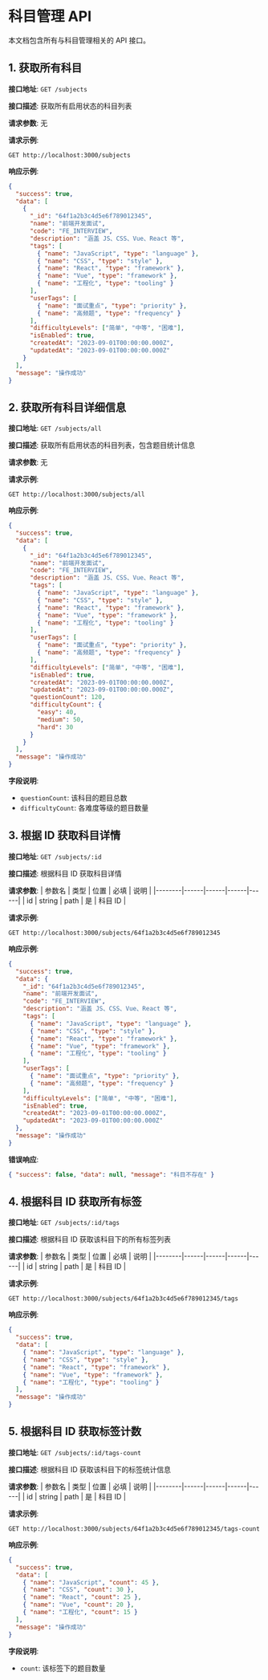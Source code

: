 # 科目管理 API

本文档包含所有与科目管理相关的 API 接口。

## 1. 获取所有科目

**接口地址**: `GET /subjects`

**接口描述**: 获取所有启用状态的科目列表

**请求参数**: 无

**请求示例**:

```
GET http://localhost:3000/subjects
```

**响应示例**:

```json
{
  "success": true,
  "data": [
    {
      "_id": "64f1a2b3c4d5e6f789012345",
      "name": "前端开发面试",
      "code": "FE_INTERVIEW",
      "description": "涵盖 JS、CSS、Vue、React 等",
      "tags": [
        { "name": "JavaScript", "type": "language" },
        { "name": "CSS", "type": "style" },
        { "name": "React", "type": "framework" },
        { "name": "Vue", "type": "framework" },
        { "name": "工程化", "type": "tooling" }
      ],
      "userTags": [
        { "name": "面试重点", "type": "priority" },
        { "name": "高频题", "type": "frequency" }
      ],
      "difficultyLevels": ["简单", "中等", "困难"],
      "isEnabled": true,
      "createdAt": "2023-09-01T00:00:00.000Z",
      "updatedAt": "2023-09-01T00:00:00.000Z"
    }
  ],
  "message": "操作成功"
}
```

## 2. 获取所有科目详细信息

**接口地址**: `GET /subjects/all`

**接口描述**: 获取所有启用状态的科目列表，包含题目统计信息

**请求参数**: 无

**请求示例**:

```
GET http://localhost:3000/subjects/all
```

**响应示例**:

```json
{
  "success": true,
  "data": [
    {
      "_id": "64f1a2b3c4d5e6f789012345",
      "name": "前端开发面试",
      "code": "FE_INTERVIEW",
      "description": "涵盖 JS、CSS、Vue、React 等",
      "tags": [
        { "name": "JavaScript", "type": "language" },
        { "name": "CSS", "type": "style" },
        { "name": "React", "type": "framework" },
        { "name": "Vue", "type": "framework" },
        { "name": "工程化", "type": "tooling" }
      ],
      "userTags": [
        { "name": "面试重点", "type": "priority" },
        { "name": "高频题", "type": "frequency" }
      ],
      "difficultyLevels": ["简单", "中等", "困难"],
      "isEnabled": true,
      "createdAt": "2023-09-01T00:00:00.000Z",
      "updatedAt": "2023-09-01T00:00:00.000Z",
      "questionCount": 120,
      "difficultyCount": {
        "easy": 40,
        "medium": 50,
        "hard": 30
      }
    }
  ],
  "message": "操作成功"
}
```

**字段说明**:

- `questionCount`: 该科目的题目总数
- `difficultyCount`: 各难度等级的题目数量

## 3. 根据 ID 获取科目详情

**接口地址**: `GET /subjects/:id`

**接口描述**: 根据科目 ID 获取科目详情

**请求参数**:
| 参数名 | 类型 | 位置 | 必填 | 说明 |
|--------|------|------|------|------|
| id | string | path | 是 | 科目 ID |

**请求示例**:

```
GET http://localhost:3000/subjects/64f1a2b3c4d5e6f789012345
```

**响应示例**:

```json
{
  "success": true,
  "data": {
    "_id": "64f1a2b3c4d5e6f789012345",
    "name": "前端开发面试",
    "code": "FE_INTERVIEW",
    "description": "涵盖 JS、CSS、Vue、React 等",
    "tags": [
      { "name": "JavaScript", "type": "language" },
      { "name": "CSS", "type": "style" },
      { "name": "React", "type": "framework" },
      { "name": "Vue", "type": "framework" },
      { "name": "工程化", "type": "tooling" }
    ],
    "userTags": [
      { "name": "面试重点", "type": "priority" },
      { "name": "高频题", "type": "frequency" }
    ],
    "difficultyLevels": ["简单", "中等", "困难"],
    "isEnabled": true,
    "createdAt": "2023-09-01T00:00:00.000Z",
    "updatedAt": "2023-09-01T00:00:00.000Z"
  },
  "message": "操作成功"
}
```

**错误响应**:

```json
{ "success": false, "data": null, "message": "科目不存在" }
```

## 4. 根据科目 ID 获取所有标签

**接口地址**: `GET /subjects/:id/tags`

**接口描述**: 根据科目 ID 获取该科目下的所有标签列表

**请求参数**:
| 参数名 | 类型 | 位置 | 必填 | 说明 |
|--------|------|------|------|------|
| id | string | path | 是 | 科目 ID |

**请求示例**:

```
GET http://localhost:3000/subjects/64f1a2b3c4d5e6f789012345/tags
```

**响应示例**:

```json
{
  "success": true,
  "data": [
    { "name": "JavaScript", "type": "language" },
    { "name": "CSS", "type": "style" },
    { "name": "React", "type": "framework" },
    { "name": "Vue", "type": "framework" },
    { "name": "工程化", "type": "tooling" }
  ],
  "message": "操作成功"
}
```

## 5. 根据科目 ID 获取标签计数

**接口地址**: `GET /subjects/:id/tags-count`

**接口描述**: 根据科目 ID 获取该科目下的标签统计信息

**请求参数**:
| 参数名 | 类型 | 位置 | 必填 | 说明 |
|--------|------|------|------|------|
| id | string | path | 是 | 科目 ID |

**请求示例**:

```
GET http://localhost:3000/subjects/64f1a2b3c4d5e6f789012345/tags-count
```

**响应示例**:

```json
{
  "success": true,
  "data": [
    { "name": "JavaScript", "count": 45 },
    { "name": "CSS", "count": 30 },
    { "name": "React", "count": 25 },
    { "name": "Vue", "count": 20 },
    { "name": "工程化", "count": 15 }
  ],
  "message": "操作成功"
}
```

**字段说明**:

- `count`: 该标签下的题目数量
